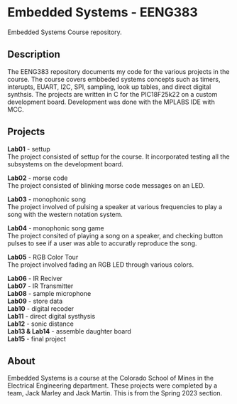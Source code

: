 # Embedded Systems - EENG383
Embedded Systems Course repository.

## Description
The EENG383 repository documents my code for the various projects in the course. The course covers embbeded systems concepts such as timers, interupts, EUART, I2C, SPI, sampling, look up tables, and direct digital synthsis. The projects are written in C for the PIC18F25k22 on a custom development board. Development was done with the MPLABS IDE with MCC.

## Projects
**Lab01** - settup  
The project consisted of settup for the course. It incorporated testing all the subsystems on the development board.

**Lab02** - morse code  
The project consisted of blinking morse code messages on an LED.

**Lab03** - monophonic song  
The project involved of pulsing a speaker at various frequencies to play a song with the western notation system.  

**Lab04** - monophonic song game  
The project consited of playing a song on a speaker, and checking button pulses to see if a user was able to accuratly reproduce the song.

**Lab05** - RGB Color Tour  
The project involved fading an RGB LED through various colors.

**Lab06** - IR Reciver  
**Lab07** - IR Transmitter  
**Lab08** - sample microphone  
**Lab09** - store data  
**Lab10** - digital recoder  
**Lab11** - direct digital systhysis  
**Lab12** - sonic distance  
**Lab13 & Lab14** - assemble daughter board  
**Lab15** - final project

## About
Embedded Systems is a course at the Colorado School of Mines in the Electrical Engineering department. These projects were completed by a team, Jack Marley and Jack Martin. This is from the Spring 2023 section.
